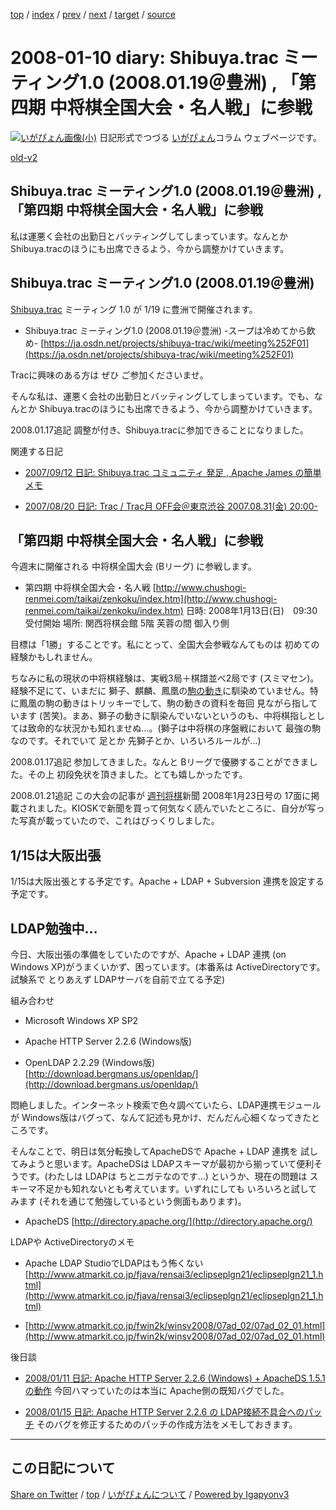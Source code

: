 [top](../index.html) 
 / [index](index.html) 
 / [prev](ig080108.html) 
 / [next](ig080111.html) 
 / [target](https://igapyon.github.io/diary/2008/ig080110.html) 
 / [source](https://github.com/igapyon/diary/blob/gh-pages/2008/ig080110.src.md) 

2008-01-10 diary: Shibuya.trac ミーティング1.0 (2008.01.19＠豊洲) , 「第四期 中将棋全国大会・名人戦」に参戦
=====================================================================================================
[![いがぴょん画像(小)](https://igapyon.github.io/diary/images/iga200306s.jpg "いがぴょん")](https://igapyon.github.io/diary/memo/memoigapyon.html) 日記形式でつづる [いがぴょん](https://igapyon.github.io/diary/memo/memoigapyon.html)コラム ウェブページです。

[old-v2](ig080110-orig.html)

## Shibuya.trac ミーティング1.0 (2008.01.19＠豊洲) , 「第四期 中将棋全国大会・名人戦」に参戦

私は運悪く会社の出勤日とバッティングしてしまっています。なんとか Shibuya.tracのほうにも出席できるよう、今から調整かけていきます。


## Shibuya.trac ミーティング1.0 (2008.01.19＠豊洲)

[Shibuya.trac](https://ja.osdn.net/projects/shibuya-trac/) ミーティング 1.0 が 1/19 に豊洲で開催されます。

* Shibuya.trac ミーティング1.0 (2008.01.19＠豊洲) -スープは冷めてから飲め-
  [https://ja.osdn.net/projects/shibuya-trac/wiki/meeting%252F01](https://ja.osdn.net/projects/shibuya-trac/wiki/meeting%252F01)

Tracに興味のある方は ぜひ ご参加くださいませ。

そんな私は、運悪く会社の出勤日とバッティングしてしまっています。でも、なんとか Shibuya.tracのほうにも出席できるよう、今から調整かけていきます。

2008.01.17追記 調整が付き、Shibuya.tracに参加できることになりました。

関連する日記

* [2007/09/12 日記: Shibuya.trac コミュニティ 発足 , Apache James の簡単メモ](../2007/ig070912.html)
  
* [2007/08/20 日記: Trac / Trac月 OFF会＠東京渋谷 2007.08.31(金) 20:00-](../2007/ig070820.html)

## 「第四期 中将棋全国大会・名人戦」に参戦

今週末に開催される 中将棋全国大会 (Bリーグ) に参戦します。

* 第四期 中将棋全国大会・名人戦
  [http://www.chushogi-renmei.com/taikai/zenkoku/index.htm](http://www.chushogi-renmei.com/taikai/zenkoku/index.htm)
  日時: 2008年1月13日(日)　09:30受付開始
  場所: 関西将棋会館 5階 芙蓉の間 御入り側

目標は「1勝」することです。私にとって、全国大会参戦なんてものは 初めての経験かもしれません。

ちなみに私の現状の中将棋経験は、実戦3局＋棋譜並べ2局です (スミマセン)。経験不足にて、いまだに 獅子、麒麟、鳳凰の[駒の動き](http://www.chushogi-renmei.com/kouza/koma.htm)に馴染めていません。特に鳳凰の駒の動きはトリッキーでして、駒の動きの資料を毎回 見ながら指しています (苦笑)。まあ、獅子の動きに馴染んでいないというのも、中将棋指しとしては致命的な状況かも知れませぬ…。(獅子は中将棋の序盤戦において 最強の駒なのです。それでいて 足とか 先獅子とか、いろいろルールが…)

2008.01.17追記 参加してきました。なんと Bリーグで優勝することができました。その上 初段免状を頂きました。とても嬉しかったです。

2008.01.21追記 この大会の記事が [週刊将棋](http://shogi.mycom.co.jp/)新聞 2008年1月23日号の 17面に掲載されました。KIOSKで新聞を買って何気なく読んでいたところに、自分が写った写真が載っていたので、これはびっくりしました。

## 1/15は大阪出張

1/15は大阪出張とする予定です。Apache + LDAP + Subversion 連携を設定する予定です。

## LDAP勉強中…

今日、大阪出張の準備をしていたのですが、Apache + LDAP 連携 (on Windows XP)がうまくいかず、困っています。(本番系は
ActiveDirectoryです。試験系で とりあえず LDAPサーバを自前で立てる予定)

組み合わせ

* Microsoft Windows XP SP2
  
* Apache HTTP Server 2.2.6 (Windows版)
  
* OpenLDAP 2.2.29 (Windows版)
  [http://download.bergmans.us/openldap/](http://download.bergmans.us/openldap/)

悶絶しました。インターネット検索で色々調べていたら、LDAP連携モジュールが Windows版はバグって、なんて記述も見かけ、だんだん心細くなってきたところです。

そんなことで、明日は気分転換してApacheDSで Apache + LDAP 連携を 試してみようと思います。ApacheDSは LDAPスキーマが最初から揃っていて便利そうです。(わたしは
LDAPは ちとニガテなのです…) というか、現在の問題は スキーマ不足かも知れないとも考えています。いずれにしても いろいろと試してみます
(それを通じて勉強しているという側面もあります)。

* ApacheDS
  [http://directory.apache.org/](http://directory.apache.org/)

LDAPや ActiveDirectoryのメモ

* Apache LDAP StudioでLDAPはもう怖くない
  [http://www.atmarkit.co.jp/fjava/rensai3/eclipseplgn21/eclipseplgn21_1.html](http://www.atmarkit.co.jp/fjava/rensai3/eclipseplgn21/eclipseplgn21_1.html)
  
* [http://www.atmarkit.co.jp/fwin2k/winsv2008/07ad_02/07ad_02_01.html](http://www.atmarkit.co.jp/fwin2k/winsv2008/07ad_02/07ad_02_01.html)

後日談

* [2008/01/11 日記: Apache HTTP Server 2.2.6 (Windows) + ApacheDS 1.5.1 の動作](ig080111.html)
  今回ハマっていたのは本当に Apache側の既知バグでした。
  
* [2008/01/15 日記: Apache HTTP Server 2.2.6 の LDAP接続不具合へのパッチ](ig080115.html)
  そのバグを修正するためのパッチの作成方法をメモしておきます。


----------------------------------------------------------------------------------------------------

## この日記について

[Share on Twitter](https://twitter.com/intent/tweet?hashtags=igapyon%2Cdiary%2C%E3%81%84%E3%81%8C%E3%81%B4%E3%82%87%E3%82%93&text=Shibuya.trac+%E3%83%9F%E3%83%BC%E3%83%86%E3%82%A3%E3%83%B3%E3%82%B01.0+%282008.01.19%EF%BC%A0%E8%B1%8A%E6%B4%B2%29+%2C+%E3%80%8C%E7%AC%AC%E5%9B%9B%E6%9C%9F+%E4%B8%AD%E5%B0%86%E6%A3%8B%E5%85%A8%E5%9B%BD%E5%A4%A7%E4%BC%9A%E3%83%BB%E5%90%8D%E4%BA%BA%E6%88%A6%E3%80%8D%E3%81%AB%E5%8F%82%E6%88%A6&url=https%3A%2F%2Figapyon.github.io%2Fdiary%2F2008%2Fig080110.html) / [top](../index.html) / [いがぴょんについて](https://igapyon.github.io/diary/memo/memoigapyon.html) / [Powered by Igapyonv3](https://github.com/igapyon/igapyonv3)

